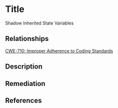# Title 
Shadow Inherited State Variables

## Relationships
[CWE-710: Improper Adherence to Coding Standards](http://cwe.mitre.org/data/definitions/710.html)

## Description 


## Remediation


## References
